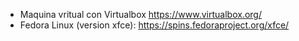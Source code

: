 * Maquina vritual con Virtualbox https://www.virtualbox.org/
* Fedora Linux (version xfce): https://spins.fedoraproject.org/xfce/